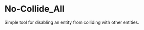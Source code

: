 No-Collide_All
==============

Simple tool for disabling an entity from colliding with other entities.
